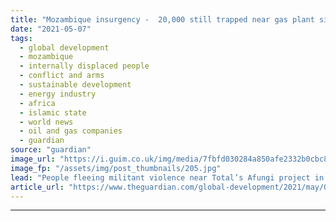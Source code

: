 ```yaml
---
title: "Mozambique insurgency -  20,000 still trapped near gas plant six weeks after attack"
date: "2021-05-07"
tags: 
  - global development
  - mozambique
  - internally displaced people
  - conflict and arms
  - sustainable development
  - energy industry
  - africa
  - islamic state
  - world news
  - oil and gas companies
  - guardian
source: "guardian"
image_url: "https://i.guim.co.uk/img/media/7fbfd030284a850afe2332b0cbc80a0bcf5516a6/0_37_3727_2237/master/3727.jpg?width=460&quality=85&auto=format&fit=max&s=528783275bf4d144ccca5f4631c20780"
image_fp: "/assets/img/post_thumbnails/205.jpg"
lead: "People fleeing militant violence near Total’s Afungi project in Cabo Delgado have been blocked by government forcesMore than 20,000 Mozambicans have been trapped near a huge natural gas project in the country’s Cabo Delgado province, more than a mont..."
article_url: "https://www.theguardian.com/global-development/2021/may/07/mozambique-insurgency-20000-still-trapped-near-gas-plant-six-weeks-after-attack"
---
```


---
